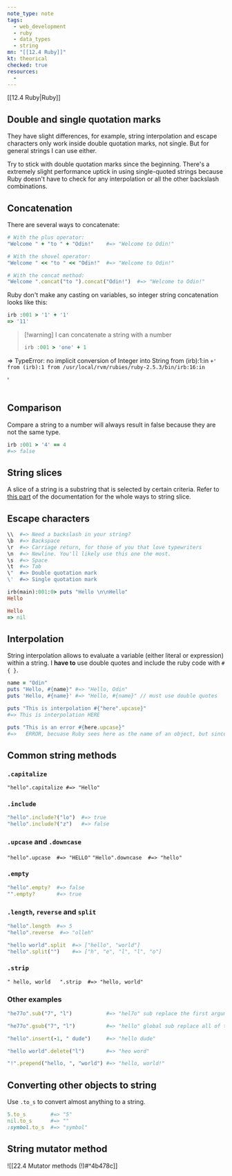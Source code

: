 ```yaml
---
note_type: note
tags:
  - web_development
  - ruby
  - data_types
  - string
mn: "[[12.4 Ruby]]"
kt: theorical
checked: true
resources:
  -
---
```

[[12.4 Ruby|Ruby]]

## Double and single quotation marks
They have slight differences, for example, string interpolation and escape characters only work inside double quotation marks, not single. But for general strings I can use either. 

Try to stick with double quotation marks since the beginning.  There's a extremely slight performance uptick in using single-quoted strings because Ruby doesn't have to check for any interpolation or all the other backslash combinations.

## Concatenation
There are several ways to concatenate:

```ruby
# With the plus operator:
"Welcome " + "to " + "Odin!"    #=> "Welcome to Odin!"

# With the shovel operator:
"Welcome " << "to " << "Odin!"  #=> "Welcome to Odin!"

# With the concat method:
"Welcome ".concat("to ").concat("Odin!")  #=> "Welcome to Odin!"
```

Ruby don't make any casting on variables, so integer string concatenation looks like this:

```ruby
irb :001 > '1' + '1'
=> '11'
```

>[!warning] I can concatenate a string with a number
>```ruby
>irb :001 > 'one' + 1
=> TypeError: no implicit conversion of Integer into String
   from (irb):1:in `+'
   from (irb):1
   from /usr/local/rvm/rubies/ruby-2.5.3/bin/irb:16:in `<main>'
>```
## Comparison
Compare a string to a number will always result in false because they are not the same type.
```ruby
irb :001 > '4' == 4
#=> false
```
## String slices
A slice of a string is a substring that is selected by certain criteria. Refer to [this part](https://docs.ruby-lang.org/en/3.2/String.html#class-String-label-String+Slices) of the documentation for the whole ways to string slice.

## Escape characters
```ruby
\\  #=> Need a backslash in your string?
\b  #=> Backspace
\r  #=> Carriage return, for those of you that love typewriters
\n  #=> Newline. You'll likely use this one the most.
\s  #=> Space
\t  #=> Tab
\"  #=> Double quotation mark
\'  #=> Single quotation mark
```

```ruby
irb(main):001:0> puts "Hello \n\nHello"
Hello

Hello
=> nil
```

## Interpolation
String interpolation allows to evaluate a variable (either literal or expression) within a string. I **have to** use double quotes and include the ruby code with `#{ }`. 

```ruby
name = "Odin"
puts "Hello, #{name}" #=> "Hello, Odin"
puts 'Hello, #{name}' #=> "Hello, #{name}" // must use double quotes

puts "This is interpolation #{"here".upcase}"   
#=> This is interpolation HERE

puts "This is an error #{here.upcase}"   
#=>   ERROR, becuase Ruby sees here as the name of an object, but since it doesn't exists, throws an error.
```

## Common string methods
### `.capitalize`
`"hello".capitalize #=> "Hello"`
### `.include`
```ruby
"hello".include?("lo")  #=> true
"hello".include?("z")   #=> false
```
### `.upcase` and `.downcase`
`"hello".upcase  #=> "HELLO"` `"Hello".downcase  #=> "hello"`
### `.empty`
```ruby
"hello".empty?  #=> false
"".empty?       #=> true
```
### `.length`, `reverse` and `split`
```ruby
"hello".length  #=> 5
"hello".reverse  #=> "olleh"

"hello world".split  #=> ["hello", "world"]
"hello".split("")    #=> ["h", "e", "l", "l", "o"]
```
### `.strip`
`" hello, world   ".strip  #=> "hello, world"`

### Other examples
```ruby
"he77o".sub("7", "l")           #=> "hel7o" sub replace the first argument

"he77o".gsub("7", "l")          #=> "hello" global sub replace all of them

"hello".insert(-1, " dude")     #=> "hello dude"

"hello world".delete("l")       #=> "heo word"

"!".prepend("hello, ", "world") #=> "hello, world!"
```

## Converting other objects to string
Use `.to_s` to convert almost anything to a string. 

```ruby
5.to_s        #=> "5"
nil.to_s      #=> ""
:symbol.to_s  #=> "symbol"
```

## String mutator method
![[22.4 Mutator methods (!)#^4b478c]]